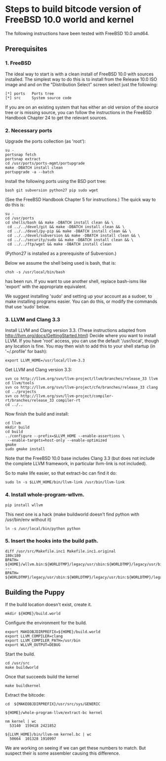 #  Steps to build bitcode version of FreeBSD 10.0 world and kernel

The following instructions have been tested with FreeBSD 10.0 amd64.

##  Prerequisites

### 1. FreeBSD

The ideal way to start is with a clean install of FreeBSD 10.0 with 
sources installed. The simplest way to do this is to install from the 
Release 10.0 ISO image and and on the "Distribution Select" screen 
select just the following:

    [*] ports   Ports tree
    [*] src     System source code

If you are on an existing system that has either an old version of the 
source tree or is missing source, you can follow the instructions in the 
FreeBSD Handbook Chapter 24 to get the relevant sources.

### 2. Necessary ports

Upgrade the ports collection (as 'root'):

    su -
    portsnap fetch
    portsnap extract
    cd /usr/ports/ports-mgmt/portupgrade
    make -DBATCH install clean
    portupgrade -a --batch

Install the following ports using the BSD port tree: 

    bash git subversion python27 pip sudo wget

(See the FreeBSD Handbook Chapter 5 for instructions.)
The quick way to do this is:

    su -
    cd /usr/ports
    cd shells/bash && make -DBATCH install clean && \
     cd ../../devel/git && make -DBATCH install clean && \
     cd ../../devel/py-pip && make -DBATCH install clean && \
     cd ../../devel/subversion && make -DBATCH install clean && \
     cd ../../security/sudo && make -DBATCH install clean && \
     cd ../../ftp/wget && make -DBATCH install clean

(Python27 is installed as a prerequisite of Subversion.)

Below we assume the shell being used is bash, that is:

    chsh -s /usr/local/bin/bash

has been run. If you want to use another shell, replace bash-isms like 
'export' with the appropriate equivalent.

We suggest installing 'sudo' and setting up your account as a sudoer, to 
make installing programs easier. You can do this, or modify the commands 
that use 'sudo' below.

### 3. LLVM and Clang 3.3

Install LLVM and Clang version 3.3. (These instructions adapted from 
http://llvm.org/docs/GettingStarted.html) Decide where you want to 
install LLVM. If you have 'root' access, you can use the default 
'/usr/local', though any location is fine. You may then wish to add this 
to your shell startup (in '~/.profile' for bash):

    export LLVM_HOME=/usr/local/llvm-3.3

Get LLVM and Clang version 3.3:

    svn co http://llvm.org/svn/llvm-project/llvm/branches/release_33 llvm
    cd llvm/tools
    svn co http://llvm.org/svn/llvm-project/cfe/branches/release_33 clang
    cd ../projects
    svn co http://llvm.org/svn/llvm-project/compiler-rt/branches/release_33 compiler-rt
    cd ../..

Now finish the build and install:

    cd llvm
    mkdir build
    cd build
    ../configure --prefix=$LLVM_HOME --enable-assertions \
     --enable-targets=host-only --enable-optimized
    gmake 
    sudo gmake install

Note that the FreeBSD 10.0 base includes Clang 3.3 (but does not include 
the complete LLVM framework, in particular llvm-link is not included).

So to make life easier, so that extract-bc can find it do:

    sudo ln -s $LLVM_HOME/bin/llvm-link /usr/bin/llvm-link
  

### 4. Install whole-program-wllvm.

    pip install wllvm


This next one is a hack (make buildworld doesn't find python with /usr/bin/env without it)

    ln -s /usr/local/bin/python python

### 5. Insert the hooks into the build path.

```
diff /usr/src/Makefile.inc1 Makefile.inc1.original 
180c180
BPATH=	${HOME}/wllvm.bin:${WORLDTMP}/legacy/usr/sbin:${WORLDTMP}/legacy/usr/bin:${WORLDTMP}/legacy/usr/games:${WORLDTMP}/legacy/bin
---
BPATH=	${WORLDTMP}/legacy/usr/sbin:${WORLDTMP}/legacy/usr/bin:${WORLDTMP}/legacy/usr/games:${WORLDTMP}/legacy/bin
```

## Building the Puppy

If the build location doesn't exist, create it.

    mkdir ${HOME}/build.world

Configure the environment for the build.

    export MAKEOBJDIRPREFIX=${HOME}/build.world
    export LLVM_COMPILER=clang
    export LLVM_COMPILER_PATH=/usr/bin
    export WLLVM_OUTPUT=DEBUG

Start the build.

    cd /usr/src
    make buildworld

Once that succeeds build the kernel

    make buildkernel

Extract the bitcode:


    cd  ${MAKEOBJDIRPREFIX}/usr/src/sys/GENERIC

    ${HOME}/whole-program-llvm/extract-bc kernel

    nm kernel | wc
      53140  159418 2421852

    ${LLVM_HOME}/bin/llvm-nm kernel.bc | wc
      50664  101328 1910997

We are working on seeing if we can get these numbers to match.
But suspect their is some assembler causing this difference.


